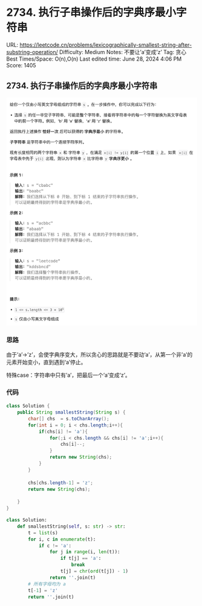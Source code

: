 # 2734. 执行子串操作后的字典序最小字符串

URL: https://leetcode.cn/problems/lexicographically-smallest-string-after-substring-operation/
Difficulty: Medium
Notes: 不要让’a’变成’z’
Tag: 贪心
Best Times/Space: O(n),O(n)
Last edited time: June 28, 2024 4:06 PM
Score: 1405

## **2734. 执行子串操作后的字典序最小字符串**

![Untitled](image/2734%20%E6%89%A7%E8%A1%8C%E5%AD%90%E4%B8%B2%E6%93%8D%E4%BD%9C%E5%90%8E%E7%9A%84%E5%AD%97%E5%85%B8%E5%BA%8F%E6%9C%80%E5%B0%8F%E5%AD%97%E7%AC%A6%E4%B8%B2/Untitled.png)

### 思路

由于’a’→’z’，会使字典序变大，所以贪心的思路就是不要动‘a’，从第一个非’a’的元素开始变小，直到遇到‘a’停止。

特殊case：字符串中只有’a’，把最后一个’a’变成‘z’。

### 代码

```java
class Solution {
    public String smallestString(String s) {
        char[] chs  = s.toCharArray();
        for(int i = 0; i < chs.length;i++){
            if(chs[i] != 'a'){
                for(;i < chs.length && chs[i] != 'a';i++){
                    chs[i]--;
                }
                return new String(chs);
            }
        }

        chs[chs.length-1] = 'z';
        return new String(chs);

    }
}
```

```python
class Solution:
    def smallestString(self, s: str) -> str:
        t = list(s)
        for i, c in enumerate(t):
            if c != 'a':
                for j in range(i, len(t)):
                    if t[j] == 'a':
                        break
                    t[j] = chr(ord(t[j]) - 1)
                return ''.join(t)
        # 所有字母均为 a
        t[-1] = 'z'
        return ''.join(t)
```